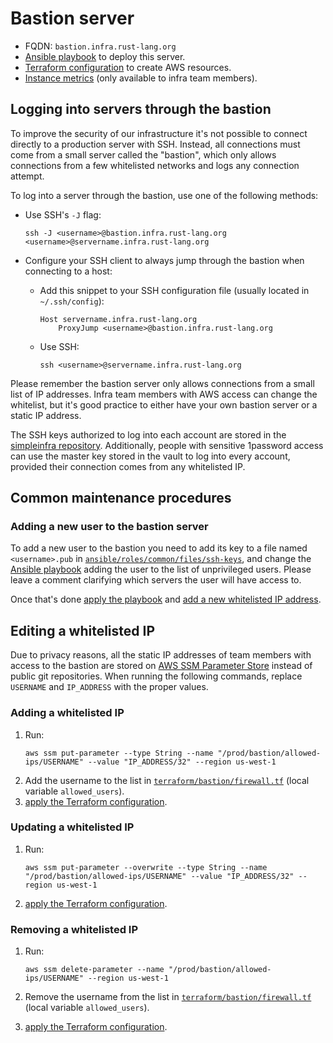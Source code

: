# Bastion server

- FQDN: `bastion.infra.rust-lang.org`
- [Ansible playbook][ansible] to deploy this server.
- [Terraform configuration][terraform] to create AWS resources.
- [Instance metrics][grafana] (only available to infra team members).

## Logging into servers through the bastion

To improve the security of our infrastructure it's not possible to connect
directly to a production server with SSH. Instead, all connections must come
from a small server called the "bastion", which only allows connections from a
few whitelisted networks and logs any connection attempt.

To log into a server through the bastion, use one of the following methods:

- Use SSH's `-J` flag:

  ```
  ssh -J <username>@bastion.infra.rust-lang.org <username>@servername.infra.rust-lang.org
  ```

- Configure your SSH client to always jump through the bastion when connecting to a host:

  - Add this snippet to your SSH configuration file (usually located in `~/.ssh/config`):

    ```
    Host servername.infra.rust-lang.org
        ProxyJump <username>@bastion.infra.rust-lang.org
    ```

  - Use SSH:

    ```
    ssh <username>@servername.infra.rust-lang.org
    ```

Please remember the bastion server only allows connections from a small list of
IP addresses. Infra team members with AWS access can change the whitelist, but
it's good practice to either have your own bastion server or a static IP
address.

The SSH keys authorized to log into each account are stored in the [simpleinfra
repository][keys]. Additionally, people with sensitive 1password access can use
the master key stored in the vault to log into every account, provided their
connection comes from any whitelisted IP.

## Common maintenance procedures

### Adding a new user to the bastion server

To add a new user to the bastion you need to add its key to a file named
`<username>.pub` in [`ansible/roles/common/files/ssh-keys`][keys], and change
the [Ansible playbook][ansible] adding the user to the list of unprivileged
users. Please leave a comment clarifying which servers the user will have
access to.

Once that's done [apply the playbook][ansible-apply] and [add a new whitelisted
IP address](#adding-a-whitelisted-ip).

## Editing a whitelisted IP

Due to privacy reasons, all the static IP addresses of team members with access
to the bastion are stored on [AWS SSM Parameter Store][ssm] instead of public
git repositories.
When running the following commands, replace `USERNAME` and `IP_ADDRESS` with the proper values.

### Adding a whitelisted IP

1. Run:
   ```
   aws ssm put-parameter --type String --name "/prod/bastion/allowed-ips/USERNAME" --value "IP_ADDRESS/32" --region us-west-1
   ```
2. Add the username to the list in
   [`terraform/bastion/firewall.tf`][allowed-ips] (local variable
   `allowed_users`).
3. [apply the Terraform configuration][terraform-apply].

### Updating a whitelisted IP

1. Run:

   ```
   aws ssm put-parameter --overwrite --type String --name "/prod/bastion/allowed-ips/USERNAME" --value "IP_ADDRESS/32" --region us-west-1
   ```

2. [apply the Terraform configuration][terraform-apply].

### Removing a whitelisted IP

1. Run:

   ```
   aws ssm delete-parameter --name "/prod/bastion/allowed-ips/USERNAME" --region us-west-1
   ```

2. Remove the username from the list in
   [`terraform/bastion/firewall.tf`][allowed-ips] (local variable
   `allowed_users`).
3. [apply the Terraform configuration][terraform-apply].

[ansible]: https://github.com/rust-lang/simpleinfra/blob/master/ansible/playbooks/bastion.yml
[terraform]: https://github.com/rust-lang/simpleinfra/tree/master/terraform/bastion
[grafana]: https://grafana.rust-lang.org/d/rpXrFfKWz/instance-metrics?orgId=1&var-instance=bastion.infra.rust-lang.org:9100
[keys]: https://github.com/rust-lang/simpleinfra/tree/master/ansible/roles/common/files/ssh-keys
[ansible-apply]: https://github.com/rust-lang/simpleinfra/blob/master/ansible/README.md#executing-a-playbook
[ssm]: https://docs.aws.amazon.com/systems-manager/latest/userguide/systems-manager-parameter-store.html
[allowed-ips]: https://github.com/rust-lang/simpleinfra/blob/master/terraform/bastion/firewall.tf
[terraform-apply]: https://github.com/rust-lang/simpleinfra/tree/master/terraform#applying-the-configuration
